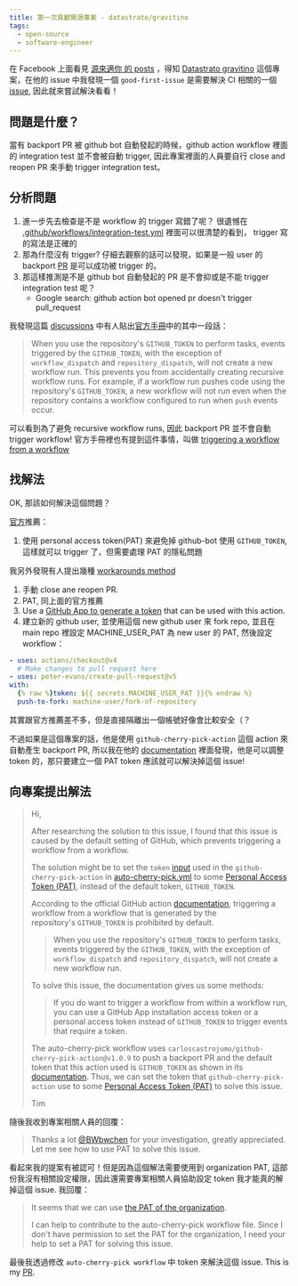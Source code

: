 ```yaml
---
title: 第一次貢獻開源專案 - datastrato/gravitino
tags:
  - open-source
  - software-engineer
---
```


在 Facebook 上面看見 [源來適你 的 posts](https://www.facebook.com/plugins/post.php?href=https%3A%2F%2Fwww.facebook.com%2Fpermalink.php%3Fstory_fbid%3Dpfbid02Cf5FVAx3gicUL1B6hyXBepfazCtLNYZ8hY8d3PX6r8ihk8UVVAKsmGgDf7RbhtRql%26id%3D100090487996922) ，得知 [Datastrato gravitino](https://github.com/datastrato/gravitino) 這個專案，在他的 issue 中我發現一個 `good-first-issue` 是需要解決 CI 相關的一個 [issue](https://github.com/datastrato/gravitino/issues/1282), 因此就來嘗試解決看看！

## 問題是什麼？
當有 backport PR 被 github bot 自動發起的時候，github action workflow 裡面的 integration test 並不會被自動 trigger, 因此專案裡面的人員要自行 close and reopen PR 來手動 trigger integration test。

## 分析問題
1. 進一步先去檢查是不是 workflow 的 trigger 寫錯了呢？ 很遺憾在 [.github/workflows/integration-test.yml](https://github.com/datastrato/gravitino/blob/87461a71b18740eec6fa4944b7ced64279216b95/.github/workflows/integration-test.yml#L4-L9) 裡面可以很清楚的看到， trigger 寫的寫法是正確的
2. 那為什麼沒有 trigger? 仔細去觀察的話可以發現，如果是一般 user 的 backport [PR](https://github.com/datastrato/gravitino/pull/1319) 是可以成功被 trigger 的。
3. 那這樣推測是不是 github bot 自動發起的 PR 是不會抑或是不能 trigger integration test 呢？
	- Google search: github action bot opened pr doesn't trigger pull_request

我發現這篇 [discussions](https://github.com/orgs/community/discussions/55906) 中有人貼出[官方手冊](https://docs.github.com/en/actions/security-guides/automatic-token-authentication#using-the-github_token-in-a-workflow)中的其中一段話：
> When you use the repository's `GITHUB_TOKEN` to perform tasks, events triggered by the `GITHUB_TOKEN`, with the exception of `workflow_dispatch` and `repository_dispatch`, will not create a new workflow run. This prevents you from accidentally creating recursive workflow runs. For example, if a workflow run pushes code using the repository's `GITHUB_TOKEN`, a new workflow will not run even when the repository contains a workflow configured to run when `push` events occur.

可以看到為了避免 recursive workflow runs, 因此 backport PR 並不會自動 trigger workflow! 官方手冊裡也有提到這件事情，叫做 [triggering a workflow from a workflow](https://docs.github.com/en/actions/using-workflows/triggering-a-workflow#triggering-a-workflow-from-a-workflow)

## 找解法
OK, 那該如何解決這個問題？ 

[官方](https://docs.github.com/en/actions/using-workflows/triggering-a-workflow#triggering-a-workflow-from-a-workflow)推薦：
1. 使用 personal access token(PAT) 來避免掉 github-bot 使用 `GITHUB_TOKEN`, 這樣就可以 trigger 了，但需要處理 PAT 的隱私問題

我另外發現有人提出幾種 [workarounds method](https://github.com/peter-evans/create-pull-request/blob/main/docs/concepts-guidelines.md#triggering-further-workflow-runs)
1. 手動 close ane reopen PR.
2. PAT, 同上面的官方推薦
3. Use a [GitHub App to generate a token](https://github.com/peter-evans/create-pull-request/blob/main/docs/concepts-guidelines.md#authenticating-with-github-app-generated-tokens) that can be used with this action.
4. 建立新的 github user, 並使用這個 new github user 來 fork repo, 並且在 main repo 裡設定 MACHINE_USER_PAT 為 new user 的 PAT, 然後設定 workflow：

```yaml
- uses: actions/checkout@v4
  # Make changes to pull request here
- uses: peter-evans/create-pull-request@v5
with:
  {% raw %}token: ${{ secrets.MACHINE_USER_PAT }}{% endraw %}
  push-to-fork: machine-user/fork-of-repository
```
其實跟官方推薦差不多，但是直接隔離出一個帳號好像會比較安全（？


不過如果是這個專案的話，他是使用 `github-cherry-pick-action` 這個 action 來自動產生 backport PR, 所以我在他的 [documentation](https://github.com/marketplace/actions/github-cherry-pick-action#action-inputs) 裡面發現，他是可以調整 token 的，那只要建立一個 PAT token 應該就可以解決掉這個 issue!

## 向專案提出解法

> Hi,
> 
> After researching the solution to this issue, I found that this issue is caused by the default setting of GitHub, which prevents triggering a workflow from a workflow.
> 
> The solution might be to set the `token` [input](https://github.com/marketplace/actions/github-cherry-pick-action#action-inputs) used in the `github-cherry-pick-action` in [auto-cherry-pick.yml](https://github.com/datastrato/gravitino/blob/87461a71b18740eec6fa4944b7ced64279216b95/.github/workflows/auto-cherry-pick.yml#L19-L26) to some [Personal Access Token (PAT)](https://docs.github.com/en/github/authenticating-to-github/creating-a-personal-access-token), instead of the default token, `GITHUB_TOKEN`.
> 
> According to the official GitHub action [documentation](https://docs.github.com/en/actions/using-workflows/triggering-a-workflow#triggering-a-workflow-from-a-workflow), triggering a workflow from a workflow that is generated by the repository's `GITHUB_TOKEN` is prohibited by default.
> > When you use the repository's `GITHUB_TOKEN` to perform tasks, events triggered by the `GITHUB_TOKEN`, with the exception of `workflow_dispatch` and `repository_dispatch`, will not create a new workflow run.
> 
> To solve this issue, the documentation gives us some methods: 
> > If you do want to trigger a workflow from within a workflow run, you can use a GitHub App installation access token or a personal access token instead of `GITHUB_TOKEN` to trigger events that require a token.
> 
> The auto-cherry-pick workflow uses `carloscastrojumo/github-cherry-pick-action@v1.0.9` to push a backport PR and the default token that this action used is `GITHUB_TOKEN` as shown in its [documentation](https://github.com/marketplace/actions/github-cherry-pick-action#action-inputs). Thus, we can set the token that `github-cherry-pick-action` use to some [Personal Access Token (PAT)](https://docs.github.com/en/github/authenticating-to-github/creating-a-personal-access-token) to solve this issue.
> 
> Tim

隨後我收到專案相關人員的回覆：
> Thanks a lot [@BWbwchen](https://github.com/BWbwchen) for your investigation, greatly appreciated. Let me see how to use PAT to solve this issue.

看起來我的提案有被認可！但是因為這個解法需要使用到 organization PAT, 這部份我沒有相關設定權限，因此還需要專案相關人員協助設定 token 我才能真的解掉這個 issue. 我回覆：
> It seems that we can use [the PAT of the organization](https://docs.github.com/en/organizations/managing-programmatic-access-to-your-organization/setting-a-personal-access-token-policy-for-your-organization#restricting-access-by-personal-access-tokens-classic).
> 
> I can help to contribute to the auto-cherry-pick workflow file. Since I don't have permission to set the PAT for the organization, I need your help to set a PAT for solving this issue.

最後我透過修改 `auto-cherry-pick workflow` 中 token 來解決這個 issue. This is my [PR](https://github.com/datastrato/gravitino/pull/1337).